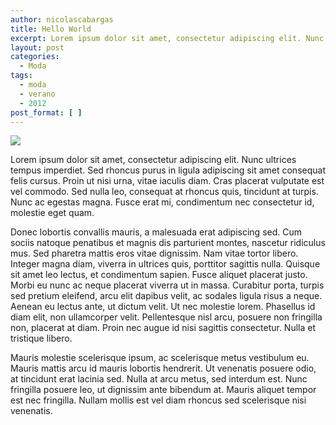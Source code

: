 ```yaml
---
author: nicolascabargas
title: Hello World
excerpt: Lorem ipsum dolor sit amet, consectetur adipiscing elit. Nunc ultrices tempus imperdiet. Sed rhoncus purus in ligula adipiscing sit amet consequat felis cursus. Proin ut nisi urna, vitae iaculis diam. Cras placerat vulputate est vel commodo. Sed nulla leo, consequat at rhoncus quis, tincidunt at turpis. Nunc ac egestas magna. Fusce erat mi, condimentum nec consectetur id, molestie eget quam.
layout: post
categories:
  - Moda
tags:
  - moda
  - verano
  - 2012
post_format: [ ]
---
```


![][1]

Lorem ipsum dolor sit amet, consectetur adipiscing elit. Nunc ultrices tempus imperdiet. Sed rhoncus purus in ligula adipiscing sit amet consequat felis cursus. Proin ut nisi urna, vitae iaculis diam. Cras placerat vulputate est vel commodo. Sed nulla leo, consequat at rhoncus quis, tincidunt at turpis. Nunc ac egestas magna. Fusce erat mi, condimentum nec consectetur id, molestie eget quam.

Donec lobortis convallis mauris, a malesuada erat adipiscing sed. Cum sociis natoque penatibus et magnis dis parturient montes, nascetur ridiculus mus. Sed pharetra mattis eros vitae dignissim. Nam vitae tortor libero. Integer magna diam, viverra in ultrices quis, porttitor sagittis nulla. Quisque sit amet leo lectus, et condimentum sapien. Fusce aliquet placerat justo. Morbi eu nunc ac neque placerat viverra ut in massa. Curabitur porta, turpis sed pretium eleifend, arcu elit dapibus velit, ac sodales ligula risus a neque. Aenean eu lectus ante, ut dictum velit. Ut nec molestie lorem. Phasellus id diam elit, non ullamcorper velit. Pellentesque nisl arcu, posuere non fringilla non, placerat at diam. Proin nec augue id nisi sagittis consectetur. Nulla et tristique libero.

Mauris molestie scelerisque ipsum, ac scelerisque metus vestibulum eu. Mauris mattis arcu id mauris lobortis hendrerit. Ut venenatis posuere odio, at tincidunt erat lacinia sed. Nulla at arcu metus, sed interdum est. Nunc fringilla posuere leo, ut dignissim ante bibendum at. Mauris aliquet tempor est nec fringilla. Nullam mollis est vel diam rhoncus sed scelerisque nisi venenatis.

 [1]: http://cabargas.com/images/siri.png